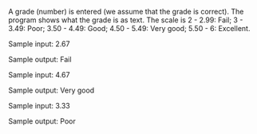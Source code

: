 A grade (number) is entered (we assume that the grade is correct). The program shows what the grade is as text. The scale is 2 - 2.99: Fail; 3 - 3.49: Poor; 3.50 - 4.49: Good; 4.50 - 5.49: Very good; 5.50 - 6: Excellent.

Sample input: 2.67

Sample output: Fail

Sample input: 4.67

Sample output: Very good

Sample input: 3.33

Sample output: Poor


